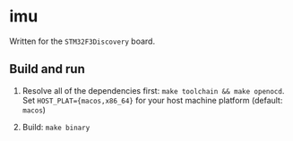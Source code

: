 # imu

Written for the `STM32F3Discovery` board. 

## Build and run

1. Resolve all of the dependencies first: `make toolchain && make openocd`. 
Set `HOST_PLAT={macos,x86_64}` for your host machine platform (default: `macos`)

2. Build: `make binary`
